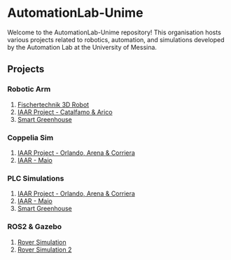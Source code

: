 # AutomationLab-Unime

Welcome to the AutomationLab-Unime repository! 
This organisation hosts various projects related to robotics, automation, and simulations developed by the Automation Lab at the University of Messina.

## Projects

### Robotic Arm
1. [Fischertechnik 3D Robot](https://github.com/AutomationLab-Unime/fischertechnik-3D-robot)
2. [IAAR Project - Catalfamo & Arico](https://github.com/AutomationLab-Unime/IAAR-Project-Catalfamo_Arico)
3. [Smart Greenhouse](https://github.com/AutomationLab-Unime/smart-greenhouse)

### Coppelia Sim
1. [IAAR Project - Orlando, Arena & Corriera](https://github.com/AutomationLab-Unime/IAAR-Project-Orlando_Arena_Corriera)
2. [IAAR - Maio](https://github.com/AutomationLab-Unime/IAAR-Maio)

### PLC Simulations
1. [IAAR Project - Orlando, Arena & Corriera](https://github.com/AutomationLab-Unime/IAAR-Project-Orlando_Arena_Corriera)
2. [IAAR - Maio](https://github.com/AutomationLab-Unime/IAAR-Maio)
3. [Smart Greenhouse](https://github.com/AutomationLab-Unime/smart-greenhouse)

### ROS2 & Gazebo
1. [Rover Simulation](https://github.com/AutomationLab-Unime/Rover_Simulation)
2. [Rover Simulation 2](https://github.com/AutomationLab-Unime/Rover_Simulation_2)
